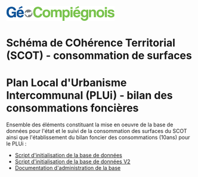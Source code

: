 ![picto](/doc/img/Logo_web-GeoCompiegnois.png)

# Schéma de COhérence Territorial (SCOT) - consommation de surfaces
# Plan Local d'Urbanisme Intercommunal (PLUi) - bilan des consommations foncières

Ensemble des éléments constituant la mise en oeuvre de la base de données pour l'état et le suivi de la consommation des surfaces du SCOT ainsi que l'établissement du bilan foncier des consommations (10ans) pour le PLUi :
- [Script d'initialisation de la base de données](sql/init_bd_scot_surf_conso.sql) 
- [Script d'initialisation de la base de données V2](sql/init_bd_scot_surf_consov2.sql) 
- [Documentation d'administration de la base](doc/doc_admin_bd_scot_surf_conso.md) 

